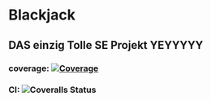 # Blackjack 
## DAS einzig Tolle SE Projekt YEYYYYY
### coverage: [![Coverage](https://coveralls.io/repos/github/dereinzigejoni/Blackjack/badge.svg?branch=main)](https://coveralls.io/github/dereinzigejoni/Blackjack?branch=main)
### CI: ![Coveralls Status](https://github.com/joni/blackjack/actions/workflows/coveralls.yml/badge.svg)





